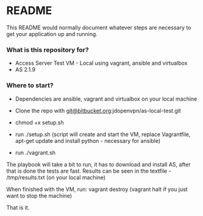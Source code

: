 # README #

This README would normally document whatever steps are necessary to get your application up and running.

### What is this repository for? ###

* Access Server Test VM - Local using vagrant, ansible and virtualbox
* AS 2.1.9

### Where to start? ###

* Dependencies are ansible, vagrant and virtualbox on your local machine

* Clone the repo with git@bitbucket.org:jdopenvpn/as-local-test.git
* chmod +x setup.sh
* run ./setup.sh (script will create and start the VM, replace Vagrantfile, apt-get update and install python - necessary for ansible) 
* run ./vagrant.sh

The playbook will take a bit to run, it has to download and install AS, after that is done the tests are fast.  Results can be seen in the textfile -
/tmp/results.txt (on your local machine)

When finished with the VM, run:
vagrant destroy (vagrant halt if you just want to stop the machine)

That is it.
